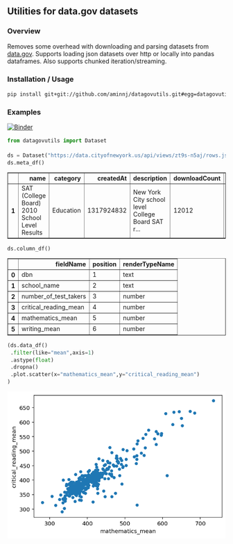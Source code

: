 ## Utilities for data.gov datasets

### Overview

Removes some overhead with downloading and parsing datasets from [data.gov](https://data.gov/).
Supports loading json datasets over http or locally into pandas dataframes. Also supports
chunked iteration/streaming.

### Installation / Usage

```bash
pip install git+git://github.com/aminnj/datagovutils.git#egg=datagovutils -U
```

### Examples

[![Binder](https://mybinder.org/badge_logo.svg)](https://mybinder.org/v2/gh/aminnj/datagovutils/master?filepath=examples%2Fnycsat.ipynb)

```python
from datagovutils import Dataset

ds = Dataset("https://data.cityofnewyork.us/api/views/zt9s-n5aj/rows.json?accessType=DOWNLOAD")
ds.meta_df()
```
<div>
<style>
    .dataframe tbody tr th:only-of-type {
        vertical-align: middle;
    }

    .dataframe tbody tr th {
        vertical-align: top;
    }

    .dataframe thead th {
        text-align: right;
    }
</style>
<table border="1" class="dataframe">
  <thead>
    <tr style="text-align: right;">
      <th></th>
      <th>name</th>
      <th>category</th>
      <th>createdAt</th>
      <th>description</th>
      <th>downloadCount</th>
      <th>oid</th>
      <th>publicationDate</th>
      <th>tableId</th>
    </tr>
  </thead>
  <tbody>
    <tr>
      <th>1</th>
      <td>SAT (College Board) 2010 School Level Results</td>
      <td>Education</td>
      <td>1317924832</td>
      <td>New York City school level College Board SAT r...</td>
      <td>12012</td>
      <td>502721</td>
      <td>1556209725</td>
      <td>290785</td>
    </tr>
  </tbody>
</table>
</div>

```python
ds.column_df()
```
<div>

<style>
    .dataframe tbody tr th:only-of-type {
        vertical-align: middle;
    }

    .dataframe tbody tr th {
        vertical-align: top;
    }

    .dataframe thead th {
        text-align: right;
    }
</style>
<table border="1" class="dataframe">
  <thead>
    <tr style="text-align: right;">
      <th></th>
      <th>fieldName</th>
      <th>position</th>
      <th>renderTypeName</th>
    </tr>
  </thead>
  <tbody>
    <tr>
      <th>0</th>
      <td>dbn</td>
      <td>1</td>
      <td>text</td>
    </tr>
    <tr>
      <th>1</th>
      <td>school_name</td>
      <td>2</td>
      <td>text</td>
    </tr>
    <tr>
      <th>2</th>
      <td>number_of_test_takers</td>
      <td>3</td>
      <td>number</td>
    </tr>
    <tr>
      <th>3</th>
      <td>critical_reading_mean</td>
      <td>4</td>
      <td>number</td>
    </tr>
    <tr>
      <th>4</th>
      <td>mathematics_mean</td>
      <td>5</td>
      <td>number</td>
    </tr>
    <tr>
      <th>5</th>
      <td>writing_mean</td>
      <td>6</td>
      <td>number</td>
    </tr>
  </tbody>
</table>
</div>

```python
(ds.data_df()
 .filter(like="mean",axis=1)
 .astype(float)
 .dropna()
 .plot.scatter(x="mathematics_mean",y="critical_reading_mean")
)
```
![png](images/example_nycsat.png)
